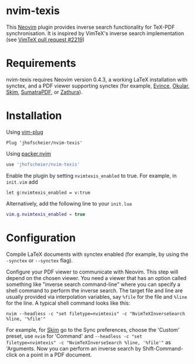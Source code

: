 # nvim-texis
This [Neovim](https://neovim.io) plugin provides inverse search functionality for TeX-PDF synchronisation. It is inspired by VimTeX's inverse search implementation (see [VimTeX pull request #2219](https://github.com/lervag/vimtex/pull/2219))

# Requirements
nvim-texis requires Neovim version 0.4.3, a working LaTeX installation with synctex, and a PDF viewer supporting synctex (for example, [Evince](https://wiki.gnome.org/Apps/Evince), [Okular](https://okular.kde.org/), [Skim](https://sourceforge.net/p/skim-app/wiki/TeX_and_PDF_Synchronization), [SumatraPDF](https://www.sumatrapdfreader.org/free-pdf-reader.html), or [Zathura](https://pwmt.org/projects/zathura/)).

# Installation
Using [vim-plug](https://github.com/junegunn/vim-plug)
```vimscript
Plug 'jhofscheier/nvim-texis'
```

Using [packer.nvim](https://github.com/wbthomason/packer.nvim)
```lua
use 'jhofscheier/nvim-texis'
```
Enable the plugin by setting `nvimtexis_enabled` to true. For example, in `init.vim` add
```vimscript
let g:nvimtexis_enabled = v:true
```
Alternatively, add the following line to your `init.lua`
```lua
vim.g.nvimtexis_enabled = true
```

# Configuration

Compile LaTeX documents with synctex enabled (for example, by using the `-synctex` or `--synctex` flag).

Configure your PDF viewer to communicate with Neovim. This step will depend on the chosen viewer. You need a viewer that has an option called something like "inverse search command-line" where you can specify a shell command to perform the inverse search. The target file and line are usually provided via interpolation variables, say `%file` for the file and `%line` for the line. A typical shell command looks like this:
```shell
nvim --headless -c "set filetype=nvimtexis" -c "NvimTeXInverseSearch %line, '%file'"
```
For example, for [Skim](https://sourceforge.net/p/skim-app/wiki/TeX_and_PDF_Synchronization/#tex-pdf-synchronization) go to the Sync preferences, choose the 'Custom' preset, use `nvim` for 'Command' and `--headless -c "set filetype=nvimtexis" -c "NvimTeXInverseSearch %line, '%file'"` as 'Arguments. Now you can perform an inverse search by Shift-Command-click on a point in a PDF document. 